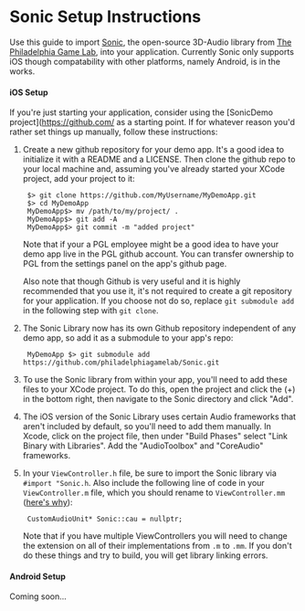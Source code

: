 # Sonic Setup Instructions

Use this guide to import [Sonic](https://github.com/philadelphiagamelab/Sonic), the open-source 3D-Audio library from [The Philadelphia Game Lab](www.philadelphiagamelab.org), into your application. Currently Sonic only supports iOS though compatability with other platforms, namely Android, is in the works.

#### iOS Setup

If you're just starting your application, consider using the [SonicDemo project](https://github.com/ as a starting point. If for whatever reason you'd rather set things up manually, follow these instructions:

1. Create a new github repository for your demo app. It's a good idea to initialize it with a README and a LICENSE. Then clone the github repo to your local machine and, assuming you've already started your XCode project, add your project to it:

		$> git clone https://github.com/MyUsername/MyDemoApp.git
		$> cd MyDemoApp
		MyDemoApp$> mv /path/to/my/project/ .
		MyDemoApp$> git add -A
		MyDemoApp$> git commit -m "added project"
		
	Note that if your a PGL employee might be a good idea to have your demo app live in the PGL github account. You can transfer ownership to PGL from the settings panel on the app's github page.
	
	Also note that though Github is very useful and it is highly recommended that you use it, it's not required to create a git repository for your application. If you choose not do so, replace `git submodule add` in the following step with `git clone`.
	
2. The Sonic Library now has its own Github repository independent of any demo app, so add it as a submodule to your app's repo:

		MyDemoApp $> git submodule add https://github.com/philadelphiagamelab/Sonic.git 
3. To use the Sonic library from within your app, you'll need to add these files to your XCode project. To do this, open the project and click the (+) in the bottom right, then navigate to the Sonic directory and click "Add".

4. The iOS version of the Sonic Library uses certain Audio frameworks that aren't included by default, so you'll need to add them manually. In Xcode, click on the project file, then under "Build Phases" select "Link Binary with Libraries". Add the "AudioToolbox" and "CoreAudio" frameworks.

5. In your `ViewController.h` file, be sure to import the Sonic library via `#import "Sonic.h`. Also include the following line of code in your `ViewController.m` file, which you should rename to `ViewController.mm` ([here's why](http://stackoverflow.com/a/4562280/1402368)):

		CustomAudioUnit* Sonic::cau = nullptr;

	Note that if you have multiple ViewControllers you will need to change the extension on all of their implementations from `.m` to `.mm`. If you don't do these things and try to build, you will get library linking errors.
	
#### Android Setup

Coming soon...
